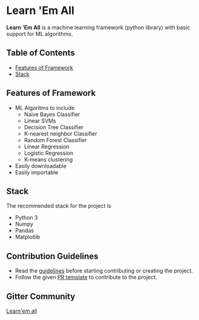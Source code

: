 # Learn 'Em All

**Learn 'Em All** is a machine learning framework (python library) with basic support for ML algorithms.

## Table of Contents
* [Features of Framework](#features-of-framework)
* [Stack](#stack)

## Features of Framework
* ML Algoritms to include
    * Naive Bayes Classifier
    * Linear SVMs
    * Decision Tree Classifier
    * K-nearest neighbor Classifier
    * Random Forest Classifier
    * Linear Regression 
    * Logistic Regression
    * K-means clustering
* Easily downloadable
* Easily importable

## Stack
The recommended stack for the project is
* Python 3
* Numpy
* Pandas
* Matplotlib

## Contribution Guidelines
* Read the [guidelines](./CONTRIBUTORS.md) before starting contributing or creating the project.
* Follow the given [PR template](./PULL_REQUEST_TEMPLATE.md) to contribute to the project.

## Gitter Community 

[Learn'em all](https://gitter.im/iosdofficial/Learn-Em-All-ISOC19)
